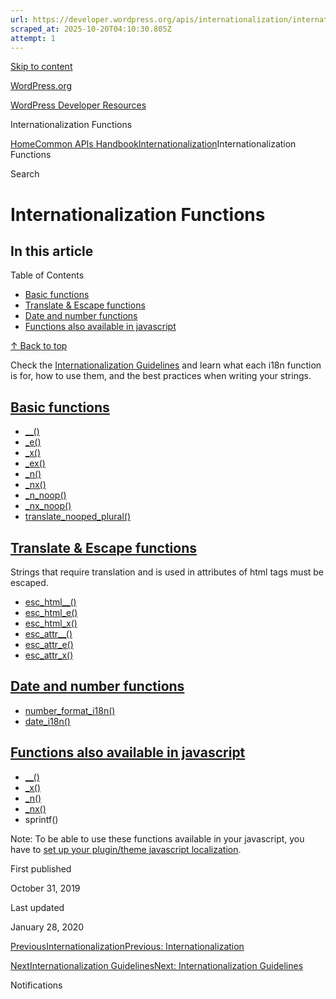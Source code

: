 ```yaml
---
url: https://developer.wordpress.org/apis/internationalization/internationalization-functions
scraped_at: 2025-10-20T04:10:30.805Z
attempt: 1
---
```


[Skip to content](https://developer.wordpress.org/apis/internationalization/internationalization-functions/#wp--skip-link--target)

[WordPress.org](https://wordpress.org/)

[WordPress Developer Resources](https://developer.wordpress.org/)

Internationalization Functions


[Home](https://developer.wordpress.org/)[Common APIs Handbook](https://developer.wordpress.org/apis/)[Internationalization](https://developer.wordpress.org/apis/internationalization/)Internationalization Functions

Search

# Internationalization Functions

## In this article

Table of Contents

- [Basic functions](https://developer.wordpress.org/apis/internationalization/internationalization-functions/#basic-functions)
- [Translate & Escape functions](https://developer.wordpress.org/apis/internationalization/internationalization-functions/#translate-escape-functions)
- [Date and number functions](https://developer.wordpress.org/apis/internationalization/internationalization-functions/#date-and-number-functions)
- [Functions also available in javascript](https://developer.wordpress.org/apis/internationalization/internationalization-functions/#functions-also-available-in-javascript)

[↑ Back to top](https://developer.wordpress.org/apis/internationalization/internationalization-functions/#wp--skip-link--target)

Check the [Internationalization Guidelines](https://developer.wordpress.org/apis/handbook/internationalization/internationalization-guidelines/) and learn what each i18n function is for, how to use them, and the best practices when writing your strings.

## [Basic functions](https://developer.wordpress.org/apis/internationalization/internationalization-functions/\#basic-functions)

- [\_\_()](https://developer.wordpress.org/reference/functions/__/)
- [\_e()](https://developer.wordpress.org/reference/functions/_e/)
- [\_x()](https://developer.wordpress.org/reference/functions/_x/)
- [\_ex()](https://developer.wordpress.org/reference/functions/_ex/)
- [\_n()](https://developer.wordpress.org/reference/functions/_n/)
- [\_nx()](https://developer.wordpress.org/reference/functions/_nx/)
- [\_n\_noop()](https://developer.wordpress.org/reference/functions/_n_noop/)
- [\_nx\_noop()](https://developer.wordpress.org/reference/functions/_nx_noop/)
- [translate\_nooped\_plural()](https://developer.wordpress.org/reference/functions/translate_nooped_plural()/)

## [Translate & Escape functions](https://developer.wordpress.org/apis/internationalization/internationalization-functions/\#translate-escape-functions)

Strings that require translation and is used in attributes of html tags must be escaped.

- [esc\_html\_\_()](https://developer.wordpress.org/reference/functions/esc_html__/)
- [esc\_html\_e()](https://developer.wordpress.org/reference/functions/esc_html_e/)
- [esc\_html\_x()](https://developer.wordpress.org/reference/functions/esc_html_x/)
- [esc\_attr\_\_()](https://developer.wordpress.org/reference/functions/esc_attr__/)
- [esc\_attr\_e()](https://developer.wordpress.org/reference/functions/esc_attr_e/)
- [esc\_attr\_x()](https://developer.wordpress.org/reference/functions/esc_attr_x/)

## [Date and number functions](https://developer.wordpress.org/apis/internationalization/internationalization-functions/\#date-and-number-functions)

- [number\_format\_i18n()](https://developer.wordpress.org/reference/functions/number_format_i18n)
- [date\_i18n()](https://developer.wordpress.org/reference/functions/date_i18n)

## [Functions also available in javascript](https://developer.wordpress.org/apis/internationalization/internationalization-functions/\#functions-also-available-in-javascript)

- [\_\_()](https://developer.wordpress.org/reference/functions/__/)
- [\_x()](https://developer.wordpress.org/reference/functions/_x/)
- [\_n()](https://developer.wordpress.org/reference/functions/_n/)
- [\_nx()](https://developer.wordpress.org/reference/functions/_nx/)
- sprintf()

Note: To be able to use these functions available in your javascript, you have to [set up your plugin/theme javascript localization](https://developer.wordpress.org/apis/handbook/internationalization/#internationalizing-javascript).

First published

October 31, 2019

Last updated

January 28, 2020

[PreviousInternationalizationPrevious: Internationalization](https://developer.wordpress.org/apis/internationalization/)

[NextInternationalization GuidelinesNext: Internationalization Guidelines](https://developer.wordpress.org/apis/internationalization/internationalization-guidelines/)

Notifications